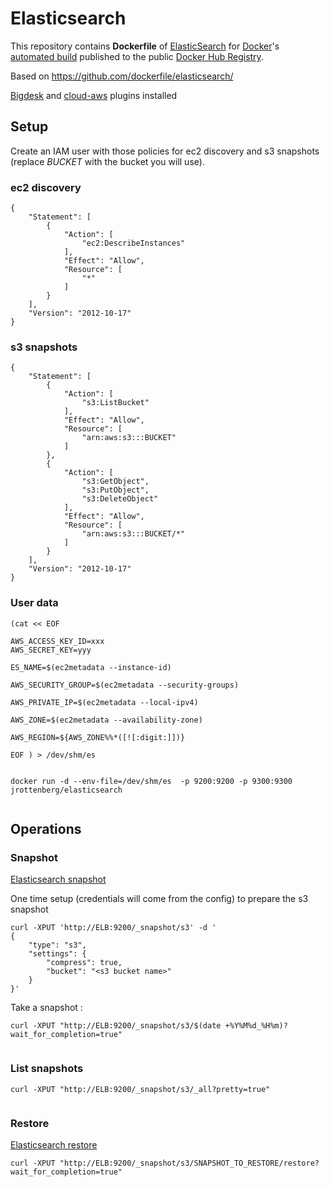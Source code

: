 Elasticsearch
=============

This repository contains **Dockerfile** of [ElasticSearch](http://www.elasticsearch.org/) for [Docker](https://www.docker.com/)'s [automated build](https://registry.hub.docker.com/u/dockerfile/elasticsearch/) published to the public [Docker Hub Registry](https://registry.hub.docker.com/).

Based on https://github.com/dockerfile/elasticsearch/

[Bigdesk](https://github.com/lukas-vlcek/bigdesk) and [cloud-aws](https://github.com/elasticsearch/elasticsearch-cloud-aws) plugins installed

Setup
-----

Create an IAM user with those policies for ec2 discovery and s3 snapshots (replace *BUCKET* with the bucket you will use).

### ec2 discovery

```
{
    "Statement": [
        {
            "Action": [
                "ec2:DescribeInstances"
            ],
            "Effect": "Allow",
            "Resource": [
                "*"
            ]
        }
    ],
    "Version": "2012-10-17"
}
```

### s3 snapshots

```
{
    "Statement": [
        {
            "Action": [
                "s3:ListBucket"
            ],
            "Effect": "Allow",
            "Resource": [
                "arn:aws:s3:::BUCKET"
            ]
        },
        {
            "Action": [
                "s3:GetObject",
                "s3:PutObject",
                "s3:DeleteObject"
            ],
            "Effect": "Allow",
            "Resource": [
                "arn:aws:s3:::BUCKET/*"
            ]
        }
    ],
    "Version": "2012-10-17"
}
```

### User data

```
(cat << EOF

AWS_ACCESS_KEY_ID=xxx
AWS_SECRET_KEY=yyy

ES_NAME=$(ec2metadata --instance-id)

AWS_SECURITY_GROUP=$(ec2metadata --security-groups)

AWS_PRIVATE_IP=$(ec2metadata --local-ipv4)

AWS_ZONE=$(ec2metadata --availability-zone)

AWS_REGION=${AWS_ZONE%%*([![:digit:]])}

EOF ) > /dev/shm/es


docker run -d --env-file=/dev/shm/es  -p 9200:9200 -p 9300:9300 jrottenberg/elasticsearch


```

Operations
----------

### Snapshot

[Elasticsearch snapshot](http://www.elasticsearch.org/guide/en/elasticsearch/reference/current/modules-snapshots.html#_snapshot)

One time setup (credentials will come from the config) to prepare the s3 snapshot

```
curl -XPUT 'http://ELB:9200/_snapshot/s3' -d '
{
    "type": "s3",
    "settings": {
        "compress": true,
        "bucket": "<s3 bucket name>"
    }
}'
```

Take a snapshot :

```
curl -XPUT "http://ELB:9200/_snapshot/s3/$(date +%Y%M%d_%H%m)?wait_for_completion=true"


```

### List snapshots

```
curl -XPUT "http://ELB:9200/_snapshot/s3/_all?pretty=true"


```

### Restore

[Elasticsearch restore](http://www.elasticsearch.org/guide/en/elasticsearch/reference/current/modules-snapshots.html#_restore)

```
curl -XPUT "http://ELB:9200/_snapshot/s3/SNAPSHOT_TO_RESTORE/restore?wait_for_completion=true"


```
